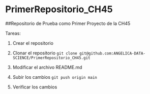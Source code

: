 # PrimerRepositorio_CH45

##Repositorio de Prueba como Primer Proyecto de la CH45

Tareas:
1. Crear el repositorio
2. Clonar el repositorio
` git clone git@github.com:ANGELICA-DATA-SCIENCE/PrimerRepositorio_CH45.git `

3. Modificar el archivo README.md
4. Subir los cambios
` git push origin main `
5. Verificar los cambios